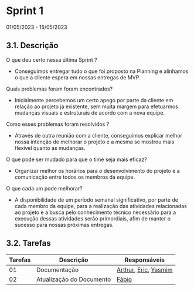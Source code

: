 # Sprint 1
01/05/2023 - 15/05/2023


## 3.1. Descrição
<!-- descrever de forma geral o objetivo da sprint -->

O que deu certo nessa última Sprint ?

-   Conseguimos entregar tudo o que foi proposto na Planning e alinhamos o que a cliente espera em nossas entregas de MVP.

Quais problemas foram foram encontrados?

-   Inicialmente percebemos um certo apego por parte da cliente em relação ao projeto já existente, sem muita margem para efetuarmos mudanças visuais e estruturais de acordo com a nova equipe. 

Como esses problemas foram resolvidos ?

-   Através de outra reunião com a cliente, conseguimos explicar melhor nossa intenção de melhorar o projeto e a mesma se mostrou mais flexível quanto as mudanças.

O que pode ser mudado para que o time seja mais eficaz?

-   Organizar melhor os horários para o desenvolvimento do projeto e a comunicação entre todos os membros da equipe.

O que cada um pode melhorar?

-   A disponibilidade de um período semanal significativo, por parte de cada membro da equipe, para a realização das atividades relacionadas ao projeto e a busca pelo conhecimento técnico necessário para a execução dessas atividades serão primordiais, afim de manter o sucesso para nossas próximas entregas. 


## 3.2. Tarefas
<!-- descrever as issues que definimos para essa sprint e alocar um responsavel por ela -->
Tarefas | Descrição | Responsáveis
------ | --------- | -----------
01 | Documentação | [Arthur](https://github.com/Arthrok), [Eric](https://github.com/ericbky), [Yasmim](https://github.com/yaskisoba)
02 | Atualização do Documento | [Fábio](https://github.com/fabioaletorres)